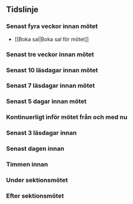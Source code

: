 ## Tidslinje

### Senast fyra veckor innan mötet
- [[Boka sal|Boka sal för mötet]]

### Senast tre veckor innan mötet

### Senast 10 läsdagar innan mötet

### Senast 7 läsdagar innan mötet

### Senast 5 dagar innan mötet

### Kontinuerligt inför mötet från och med nu

### Senast 3 läsdagar innan

### Senast dagen innan

### Timmen innan

### Under sektionsmötet

### Efter sektionsmötet
